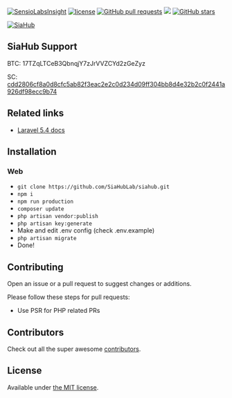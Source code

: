 [![SensioLabsInsight](https://insight.sensiolabs.com/projects/b07ae6ef-9750-4212-810b-8ac92f2eaf06/mini.png)](https://insight.sensiolabs.com/projects/b07ae6ef-9750-4212-810b-8ac92f2eaf06) [![license](https://img.shields.io/github/license/SiaHubLab/siahub.svg)](https://github.com/SiaHubLab/siahub) [![GitHub pull requests](https://img.shields.io/github/issues-pr/SiaHubLab/siahub.svg)]() [![](https://img.shields.io/github/issues-closed-raw/SiaHubLab/siahub.svg)]() [![GitHub stars](https://img.shields.io/github/stars/SiaHubLab/siahub.svg?style=social&label=Star)]()

<p align="center">

[![SiaHub](http://siahub.info/img/siahub_big.png)](http://siahub.info/)

</p>


## SiaHub Support

BTC: 17TZqLTCeB3QbnqjY7zJrVVZCYd2zGeZyz

SC: [cdd2806cf8a0d8cfc5ab82f3eac2e2c0d234d09ff304bb8d4e32b2c0f2441a926df98ecc9b74](https://explorer.siahub.info/hash/cdd2806cf8a0d8cfc5ab82f3eac2e2c0d234d09ff304bb8d4e32b2c0f2441a926df98ecc9b74)

## Related links
- [Laravel 5.4 docs](https://laravel.com/docs/5.4)

## Installation

### Web
- ``git clone https://github.com/SiaHubLab/siahub.git``
- ``npm i``
- ``npm run production``
- ``composer update``
- ``php artisan vendor:publish``
- ``php artisan key:generate``
- Make and edit .env config (check .env.example)
- ``php artisan migrate``
- Done!

## Contributing

Open an issue or a pull request to suggest changes or additions.

Please follow these steps for pull requests:
- Use PSR for PHP related PRs

## Contributors

Check out all the super awesome [contributors](https://github.com/SiaHubLab/siahub/graphs/contributors).


## License

Available under [the MIT license](http://mths.be/mit).
